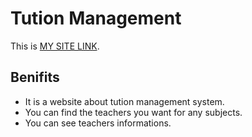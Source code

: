 # Tution Management

This is  [MY SITE LINK](https://sleepy-meninsky-babda3.netlify.app/).

## Benifits

* It is a  website about tution management system.
* You can find the teachers you want for any subjects.
* You can see teachers informations.




